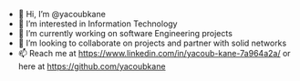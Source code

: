- 👋 Hi, I’m @yacoubkane
- 👀 I’m interested in Information Technology
- 🌱 I’m currently working on software Engineering projects
- 💞️ I’m looking to collaborate on projects and partner with solid networks
- 📫 Reach me at https://www.linkedin.com/in/yacoub-kane-7a964a2a/ or here at https://github.com/yacoubkane

<!---
yacoubkane/yacoubkane is a ✨ special ✨ repository because its `README.md` (this file) appears on your GitHub profile.
You can click the Preview link to take a look at your changes.
--->
